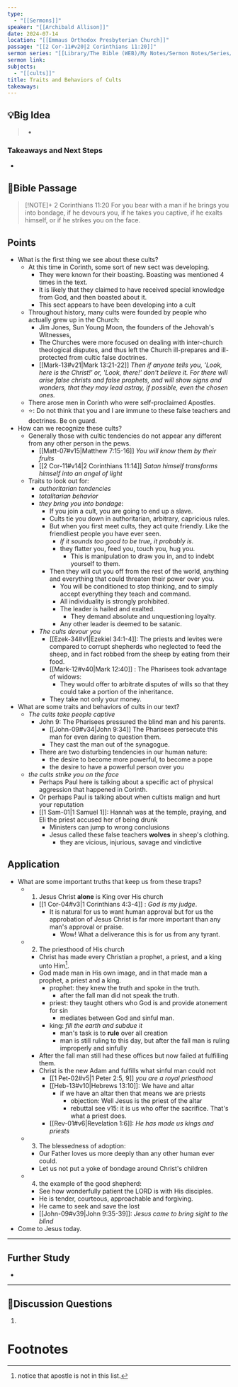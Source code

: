 ```yaml
---
type:
  - "[[Sermons]]"
speaker: "[[Archibald Allison]]"
date: 2024-07-14
location: "[[Emmaus Orthodox Presbyterian Church]]"
passage: "[[2 Cor-11#v20|2 Corinthians 11:20]]"
sermon series: "[[Library/The Bible (WEB)/My Notes/Sermon Notes/Series/Allison on 2 Corinthians/index]]"
sermon link: 
subjects:
  - "[[cults]]"
title: Traits and Behaviors of Cults
takeaways: 
---
```



## 💡Big Idea
>- 

### Takeaways and Next Steps
- 


## 📖Bible Passage
>[!NOTE]+ 2 Corinthians 11:20
>For you bear with a man if he brings you into bondage, if he devours you, if he takes you captive, if he exalts himself, or if he strikes you on the face.

## Points

- What is the first thing we see about these cults? 
	- At this time in Corinth, some sort of new sect was developing. 
		- They were known for their boasting. Boasting was mentioned 4 times in the text. 
		- It is likely that they claimed to have received special knowledge from God, and then boasted about it. 
		- This sect appears to have been developing into a cult
	- Throughout history, many cults were founded by people who actually grew up in the Church: 
		- Jim Jones, Sun Young Moon, the founders of the Jehovah's Witnesses, 
		- The Churches were more focused on dealing with inter-church theological disputes, and thus left the Church ill-prepares and ill-protected from cultic false doctrines. 
		- [[Mark-13#v21|Mark 13:21-22]] *Then if anyone tells you, 'Look, here is the Christ!' or, 'Look, there!' don't believe it. For there will arise false christs and false prophets, and will show signs and wonders, that they may lead astray, if possible, even the chosen ones.*
	- There arose men in Corinth who were self-proclaimed Apostles. 
	- ⭐: Do not think that you and I are immune to these false teachers and doctrines. Be on guard. 
- How can we recognize these cults? 
	- Generally those with cultic tendencies do not appear any different from any other person in the pews. 
		- [[Matt-07#v15|Matthew 7:15-16]] *You will know them by their fruits* 
		- [[2 Cor-11#v14|2 Corinthians 11:14]] *Satan himself transforms himself into an angel of light*
	- Traits to look out for: 
		- *authoritarian tendencies*
		- *totalitarian behavior*
		- *they bring you into bondage*: 
			- If you join a cult, you are going to end up a slave. 
			- Cults tie you down in authoritarian, arbitrary, capricious rules. 
			- But when you first meet cults, they act quite friendly. Like the friendliest people you have ever seen.
				- *If it sounds too good to be true, it probably is.*
				- they flatter you, feed you, touch you, hug you. 
					- This is manipulation to draw you in, and to indebt yourself to them. 
			- Then they will cut you off from the rest of the world, anything and everything that could threaten their power over you.
				- You will be conditioned to stop thinking, and to simply accept everything they teach and command. 
				- All individuality is strongly prohibited. 
				- The leader is hailed and exalted. 
					- They demand absolute and unquestioning loyalty. 
				- Any other leader is deemed to be satanic. 
		- *The cults devour you*
			- [[Ezek-34#v1|Ezekiel 34:1-4]]: The priests and levites were compared to corrupt shepherds who neglected to feed the sheep, and in fact robbed from the sheep by eating from their food. 
			- [[Mark-12#v40|Mark 12:40]] : The Pharisees took advantage of widows: 
				- They would offer to arbitrate disputes of wills so that they could take a portion of the inheritance. 
			- They take not only your money. 
- What are some traits and behaviors of cults in our text? 
	- *The cults take people captive*
		- John 9: The Pharisees pressured the blind man and his parents. 
			- [[John-09#v34|John 9:34]] The Pharisees persecute this man for even daring to question them. 
			- They cast the man out of the synagogue. 
		- There are two disturbing tendencies in our human nature: 
			- the desire to become more powerful, to become a pope
			- the desire to have a powerful person over you
	- *the cults strike you on the face*
		- Perhaps Paul here is talking about a specific act of physical aggression that happened in Corinth. 
		- Or perhaps Paul is talking about when cultists malign and hurt your reputation 
		- [[1 Sam-01|1 Samuel 1]]: Hannah was at the temple, praying, and Eli the priest accused her of being drunk
			- Ministers can jump to wrong conclusions
			- Jesus called these false teachers **wolves** in sheep's clothing. 
				- they are vicious, injurious, savage and vindictive

## Application
- What are some important truths that keep us from these traps? 
	- 1. Jesus Christ **alone** is King over His church
		- [[1 Cor-04#v3|1 Corinthians 4:3-4]] : *God is my judge*. 
			- It is natural for us to want human approval but for us the approbation of Jesus Christ is far more important than any man's approval or praise. 
				- Wow! What a deliverance this is for us from any tyrant. 
	- 2. The priesthood of His church
		- Christ has made every Christian a prophet, a priest, and a king unto Him[^1]. 
		- God made man in His own image, and in that made man a prophet, a priest and a king. 
			- prophet: they knew the truth and spoke in the truth. 
				- after the fall man did not speak the truth. 
			- priest: they taught others who God is and provide atonement for sin
				- mediates between God and sinful man. 
			- king: *fill the earth and subdue it*
				- man's task is to **rule** over all creation 
				- man is still ruling to this day, but after the fall man is ruling improperly and sinfully
		- After the fall man still had these offices but now failed at fulfilling them.  
		- Christ is the new Adam and fulfills what sinful man could not
			- [[1 Pet-02#v5|1 Peter 2:5, 9]] *you are a royal priesthood*
			- [[Heb-13#v10|Hebrews 13:10]]: We have and altar
				- if we have an altar then that means we are priests
					- objection: Well Jesus is the priest of the altar
					- rebuttal see v15: it is us who offer the sacrifice. That's what a priest does. 
			- [[Rev-01#v6|Revelation 1:6]]: *He has made us kings and priests* 
	- 3. The blessedness of adoption: 
		- Our Father loves us more deeply than any other human ever could. 
		- Let us not put a yoke of bondage around Christ's children
	- 4. the example of the good shepherd: 
		- See how wonderfully patient the LORD is with His disciples. 
		- He is tender, courteous, approachable and forgiving. 
		- He came to seek and save the lost
		- [[John-09#v39|John 9:35-39]]: *Jesus came to bring sight to the blind* 
- Come to Jesus today. 

---
## Further Study
- 

---
## 💬Discussion Questions

1. 
# Footnotes

[^1]: notice that apostle is not in this list. 